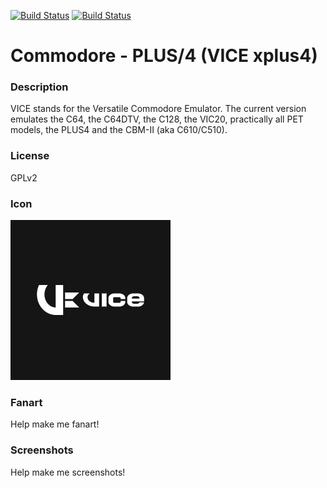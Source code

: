 [![Build Status](https://travis-ci.org/kodi-game/game.libretro.vice_xplus4.svg?branch=master)](https://travis-ci.org/kodi-game/game.libretro.vice_xplus4)
[![Build Status](https://ci.appveyor.com/api/projects/status/github/kodi-game/game.libretro.vice_xplus4?svg=true)](https://ci.appveyor.com/project/kodi-game/game-libretro-vice-xplus4)

# Commodore - PLUS/4 (VICE xplus4)

### Description

VICE stands for the Versatile Commodore Emulator. The current version emulates the C64, the C64DTV, the C128, the VIC20, practically all PET models, the PLUS4 and the CBM-II (aka C610/C510).

### License

GPLv2

### Icon

![Commodore - PLUS/4 (VICE xplus4) icon](game.libretro.vice_xplus4/resources/icon.png)

### Fanart

Help make me fanart!

### Screenshots

Help make me screenshots!
